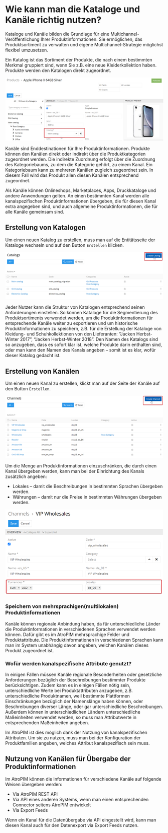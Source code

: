 # Wie kann man die Kataloge und Kanäle richtig nutzen?

Kataloge und Kanäle bilden die Grundlage für eine Multichannel-Veröffentlichung Ihrer Produktinformationen. Sie ermöglichen, das Produktsortiment zu verwalten und eigene Multichannel-Strategie möglichst flexibel umzusetzen.

Ein Katalog ist das Sortiment der Produkte, die nach einem bestimmten Merkmal gruppiert sind, wenn Sie z.B. eine neue Kleiderkollektion haben. Produkte werden den Katalogen direkt zugeordnet.

![](../../atropim/_assets/how-tos/how-to-use-the-catalogs-and-channels/image29.png) 

Kanäle sind Enddestinationen für Ihre Produktinformationen. Produkte können den Kanälen direkt oder indirekt über die Produktkategorien zugeordnet werden. Die indirekte Zuordnung erfolgt über die Zuordnung des Kategoriebaums, zu dem die Kategorie gehört, zu einem Kanal. Ein Kategoriebaum kann zu mehreren Kanälen zugleich zugeordnet sein. In diesem Fall wird das Produkt allen diesen Kanälen entsprechend zugeordnet.

Als Kanäle können Onlineshops, Marketplaces, Apps, Druckkataloge und andere Anwendungen gelten. An einen bestimmten Kanal werden alle kanalspezifischen Produktinformationen übergeben, die für diesen Kanal extra angegeben sind, und auch allgemeine Produktinformationen, die für alle Kanäle gemeinsam sind.

## Erstellung von Katalogen

Um einen neuen Katalog zu erstellen, muss man auf die Entitätsseite der Kataloge wechseln und auf den Button `Erstellen` klicken.

![](../../atropim/_assets/how-tos/how-to-use-the-catalogs-and-channels/image11.png)

Jeder Nutzer kann die Struktur von Katalogen entsprechend seinen Anforderungen einstellen. So können Kataloge für die Segmentierung des Produktsortiments verwendet werden, um die Produktinformationen für entsprechende Kanäle weiter zu exportieren und um historische Produktinformationen zu speichern, z.B. für die Erstellung der Kataloge von Kleidung- und Schuhkollektionen von den Lieferanten: “Jacken Herbst-Winter 2017”, “Jacken Herbst-Winter 2018”. Den Namen des Katalogs sind so anzugeben, dass es sofort klar ist, welche Produkte darin enthalten sind, oder man kann den Namen des Kanals angeben – somit ist es klar, wofür dieser Katalog gedacht ist.

## Erstellung von Kanälen

Um einen neuen Kanal zu erstellen, klickt man auf der Seite der Kanäle auf den Button `Erstellen`.

![](../../atropim/_assets/how-tos/how-to-use-the-catalogs-and-channels/image37.png)

Um die Menge an Produktinformationen einzuschränken, die durch einen Kanal übergeben werden, kann man bei der Einrichtung des Kanals zusätzlich angeben:

-   Lokales – damit die Beschreibungen in bestimmten Sprachen übergeben werden.
-   Währungen – damit nur die Preise in bestimmten Währungen übergeben werden.

![](../../atropim/_assets/how-tos/how-to-use-the-catalogs-and-channels/image51.png)

### Speichern von mehrsprachigen(multilokalen) Produktinformationen

Kanäle können regionale Anbindung haben, da für unterschiedliche Länder die Produktinformationen in verschiedenen Sprachen verwendet werden können. Dafür gibt es im AtroPIM mehrsprachige Felder und Produktattribute. Die Produktinformationen in verschiedenen Sprachen kann man im System unabhängig davon angeben, welchen Kanälen dieses Produkt zugeordnet ist.

### Wofür werden kanalspezifische Attribute genutzt?

In einigen Fällen müssen Kanäle regionale Besonderheiten oder gesetzliche Anforderungen bezüglich der Beschreibungen bestimmter Produkte berücksichtigen. Zudem kann es in einigen Fällen nötig sein, unterschiedliche Werte bei Produktattributen anzugeben, z.B. unterschiedliche Produktnamen, weil bestimmte Plattformen Einschränkungen bezüglich der Namenslänge haben können, oder Beschreibungen diverser Länge, oder gar unterschiedliche Beschreibungen. Außerdem können in unterschiedlichen Ländern unterschiedliche Maßeinheiten verwendet werden, so muss man Attributwerte in entsprechenden Maßeinheiten angeben.

Im AtroPIM ist dies möglich dank der Nutzung von kanalspezifischen Attributen. Um sie zu nutzen, muss man bei der Konfiguration der Produktfamilien angeben, welches Attribut kanalspezifisch sein muss.

## Nutzung von Kanälen für Übergabe der Produktinformationen

Im AtroPIM können die Informationen für verschiedene Kanäle auf folgende Weisen übergeben werden:

-   Via AtroPIM REST API
-   Via API eines anderen Systems, wenn man einen entsprechenden Connector seitens AtroPIM entwickelt
-   Via Export Feeds

Wenn ein Kanal für die Datenübergabe via API eingestellt wird, kann man diesen Kanal auch für den Datenexport via Export Feeds nutzen.
